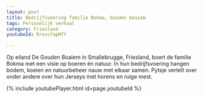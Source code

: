 ```yaml
---
layout: post
title: Bedrijfsvoering familie Bokma, Gouden boaiem
tags: Persoonlijk verhaal
category: Friesland
youtubeId: RrovcYapMfY

---
```


Op eiland De Gouden Boaiem in Smallebrugge, Friesland, boert de familie Bokma met een visie op boeren én natuur. In hun bedrijfsvoering hangen bodem, koeien en natuurbeheer nauw met elkaar samen. Pytsje vertelt over onder andere over hun Jerseys met horens en ruige mest.


{% include youtubePlayer.html id=page.youtubeId %}
